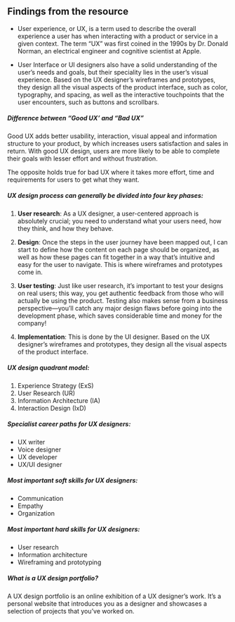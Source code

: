 ## Findings from the resource

- User experience, or UX, is a term used to describe the overall experience a user has when interacting with a product or service in a given context.
  The term “UX” was first coined in the 1990s by Dr. Donald Norman, an electrical engineer and cognitive scientist at Apple.

- User Interface or UI designers also have a solid understanding of the user’s needs and goals, but their speciality lies in the user’s visual experience. Based on the UX designer’s wireframes and prototypes, they design all the visual aspects of the product interface, such as color, typography, and spacing, as well as the interactive touchpoints that the user encounters, such as buttons and scrollbars.

##### Difference between “Good UX’ and “Bad UX”

Good UX adds better usability, interaction, visual appeal and information structure to your product, by which increases users satisfaction and sales in return. With good UX design, users are more likely to be able to complete their goals with lesser effort and without frustration.

The opposite holds true for bad UX where it takes more effort, time and requirements for users to get what they want.

##### UX design process can generally be divided into four key phases:

1. **User research**: As a UX designer, a user-centered approach is absolutely crucial; you need to understand what your users need, how they think, and how they behave.

2. **Design**: Once the steps in the user journey have been mapped out, I can start to define how the content on each page should be organized, as well as how these pages can fit together in a way that’s intuitive and easy for the user to navigate. This is where wireframes and prototypes come in.

3. **User testing**: Just like user research, it’s important to test your designs on real users; this way, you get authentic feedback from those who will actually be using the product. Testing also makes sense from a business perspective—you’ll catch any major design flaws before going into the development phase, which saves considerable time and money for the company!

4. **Implementation**: This is done by the UI designer. Based on the UX designer’s wireframes and prototypes, they design all the visual aspects of the product interface.

##### UX design quadrant model:

1. Experience Strategy (ExS)
2. User Research (UR)
3. Information Architecture (IA)
4. Interaction Design (IxD)

##### Specialist career paths for UX designers:

- UX writer
- Voice designer
- UX developer
- UX/UI designer

##### Most important soft skills for UX designers:

- Communication
- Empathy
- Organization

##### Most important hard skills for UX designers:

- User research
- Information architecture
- Wireframing and prototyping

##### What is a UX design portfolio?

A UX design portfolio is an online exhibition of a UX designer’s work. It’s a personal website that introduces you as a designer and showcases a selection of projects that you’ve worked on.